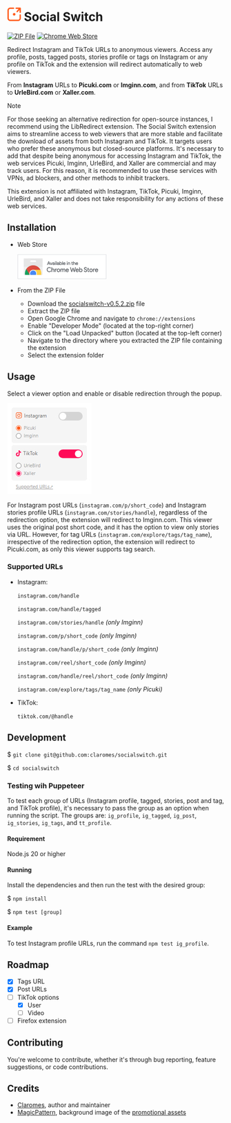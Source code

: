 # ![Social Switch](src/icons/icon32.png 'Social Switch') Social Switch

[![ZIP File](https://github.com/claromes/socialswitch/actions/workflows/main.yml/badge.svg)](https://github.com/claromes/socialswitch/actions/workflows/main.yml) [![Chrome Web Store](https://img.shields.io/chrome-web-store/v/elmbjjhgiifenlhffpjcjfkjmilbbfki)](https://chrome.google.com/webstore/detail/social-switch/elmbjjhgiifenlhffpjcjfkjmilbbfki)

Redirect Instagram and TikTok URLs to anonymous viewers. Access any profile, posts, tagged posts, stories profile or tags on Instagram or any profile on TikTok and the extension will redirect automatically to web viewers.

From **Instagram** URLs to **Picuki.com** or **Imginn.com**, and from **TikTok** URLs to **UrleBird.com** or **Xaller.com**.

> [!NOTE]
> For those seeking an alternative redirection for open-source instances, I recommend using the LibRedirect extension. The Social Switch extension aims to streamline access to web viewers that are more stable and facilitate the download of assets from both Instagram and TikTok. It targets users who prefer these anonymous but closed-source platforms. It's necessary to add that despite being anonymous for accessing Instagram and TikTok, the web services Picuki, Imginn, UrleBird, and Xaller are commercial and may track users. For this reason, it is recommended to use these services with VPNs, ad blockers, and other methods to inhibit trackers.
>
> This extension is not affiliated with Instagram, TikTok, Picuki, Imginn, UrleBird, and Xaller and does not take responsibility for any actions of these web services.

## Installation

- Web Store

  [![Install from Chrome Web Store](assets/cws_badge.png 'Install from Chrome Web Store')](https://chrome.google.com/webstore/detail/social-switch/elmbjjhgiifenlhffpjcjfkjmilbbfki)

- From the ZIP File

  - Download the [socialswitch-v0.5.2.zip](https://github.com/claromes/socialswitch/releases/tag/v0.5.2) file
  - Extract the ZIP file
  - Open Google Chrome and navigate to `chrome://extensions`
  - Enable "Developer Mode" (located at the top-right corner)
  - Click on the "Load Unpacked" button (located at the top-left corner)
  - Navigate to the directory where you extracted the ZIP file containing the extension
  - Select the extension folder

## Usage

Select a viewer option and enable or disable redirection through the popup.

![Social Switch Popup](assets/popup.jpg 'Social Switch Popup')

For Instagram post URLs (`instagram.com/p/short_code`) and Instagram stories profile URLs (`instagram.com/stories/handle`), regardless of the redirection option, the extension will redirect to Imginn.com. This viewer uses the original post short code, and it has the option to view only stories via URL. However, for tag URLs (`instagram.com/explore/tags/tag_name`), irrespective of the redirection option, the extension will redirect to Picuki.com, as only this viewer supports tag search.

### Supported URLs

- Instagram:

  `instagram.com/handle`

  `instagram.com/handle/tagged`

  `instagram.com/stories/handle` _(only Imginn)_

  `instagram.com/p/short_code` _(only Imginn)_

  `instagram.com/handle/p/short_code` _(only Imginn)_

  `instagram.com/reel/short_code` _(only Imginn)_

  `instagram.com/handle/reel/short_code` _(only Imginn)_

  `instagram.com/explore/tags/tag_name` _(only Picuki)_

- TikTok:

  `tiktok.com/@handle`

## Development

$ `git clone git@github.com:claromes/socialswitch.git`

$ `cd socialswitch`

### Testing wih Puppeteer

To test each group of URLs (Instagram profile, tagged, stories, post and tag, and TikTok profile), it's necessary to pass the group as an option when running the script. The groups are: `ig_profile`, `ig_tagged`, `ig_post`, `ig_stories`, `ig_tags`, and `tt_profile`.

#### Requirement

Node.js 20 or higher

#### Running

Install the dependencies and then run the test with the desired group:

$ `npm install`

$ `npm test [group]`

#### Example

To test Instagram profile URLs, run the command `npm test ig_profile`.

## Roadmap

- [x] Tags URL
- [x] Post URLs
- [ ] TikTok options
  - [x] User
  - [ ] Video
- [ ] Firefox extension

## Contributing

You're welcome to contribute, whether it's through bug reporting, feature suggestions, or code contributions.

## Credits

- [Claromes](https://claromes.com), author and maintainer
- [MagicPattern](https://unsplash.com/@magicpattern), background image of the [promotional assets](assets)
